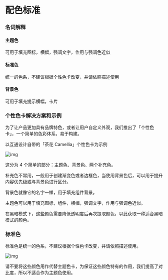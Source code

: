 # 配色标准

### 名词解释

#### **主题色**

可用于填充图标，横幅，强调文字，作用与强调色近似

#### **标准色**

统一的色系，不建议根据个性色卡改变，并请依照描述使用

#### **背景色**

可用于填充提示横幅，卡片

### 个性色卡解决方案和示例

为了让产品更加具有品牌特色，或者让用户自定义外观，我们推出了「个性色卡」，一个简单的色彩体系，易于构建。

以互通设计自带的「茶花 Camellia」个性色卡为示例

![img](https://tcs.teambition.net/storage/312f2792f4044f1d3dd436d907d57be113e8?Signature=eyJhbGciOiJIUzI1NiIsInR5cCI6IkpXVCJ9.eyJBcHBJRCI6IjU5Mzc3MGZmODM5NjMyMDAyZTAzNThmMSIsIl9hcHBJZCI6IjU5Mzc3MGZmODM5NjMyMDAyZTAzNThmMSIsIl9vcmdhbml6YXRpb25JZCI6IiIsImV4cCI6MTY1ODgxNTI5MywiaWF0IjoxNjU4MjEwNDkzLCJyZXNvdXJjZSI6Ii9zdG9yYWdlLzMxMmYyNzkyZjQwNDRmMWQzZGQ0MzZkOTA3ZDU3YmUxMTNlOCJ9.MsQVJxDhrPaBQkcP4Etqul-6CfTURetsZ6ob1-Lb880)

这分为 4 个简单的部分：主题色、背景色、两个补充色。

补充色不常用，一般用于创建渐变色或者边框色，当使用背景色后，可以用于提升内容优先级或与背景色进行区分。

背景色就像它的名字一样，用于填充组件背景。

主题色可以用于填充图标，组件，横幅，强调文字，作用与强调色近似。

在黑暗模式下，这些颜色需要降低透明度后再次提取颜色，以此获取一种适合黑暗模式的颜色。

### 标准色

标准色是统一的色系，不建议根据个性色卡改变，并请依照描述使用。

![img](https://tcs.teambition.net/storage/312f67e81c02f1ef9046ed8af5700c19eb2f?Signature=eyJhbGciOiJIUzI1NiIsInR5cCI6IkpXVCJ9.eyJBcHBJRCI6IjU5Mzc3MGZmODM5NjMyMDAyZTAzNThmMSIsIl9hcHBJZCI6IjU5Mzc3MGZmODM5NjMyMDAyZTAzNThmMSIsIl9vcmdhbml6YXRpb25JZCI6IiIsImV4cCI6MTY1ODgxNTI5MywiaWF0IjoxNjU4MjEwNDkzLCJyZXNvdXJjZSI6Ii9zdG9yYWdlLzMxMmY2N2U4MWMwMmYxZWY5MDQ2ZWQ4YWY1NzAwYzE5ZWIyZiJ9.2klcLjKZRbU8FgROsmUn7AjCP4PCuXJFa94u4xy5aTs)

请不要将这些颜色用作代替主题色卡，为保证这些颜色特有的作用，我们提高了对比度，所以不适合作为主题色使用。